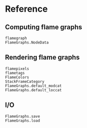 # Reference

## Computing flame graphs

```@docs
flamegraph
FlameGraphs.NodeData
```

## Rendering flame graphs

```@docs
flamepixels
flametags
FlameColors
StackFrameCategory
FlameGraphs.default_modcat
FlameGraphs.default_loccat
```

## I/O

```@docs
FlameGraphs.save
FlameGraphs.load
```

